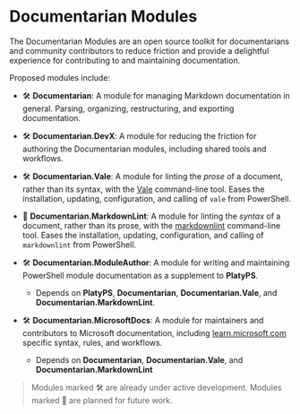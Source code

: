 # Documentarian Modules

The Documentarian Modules are an open source toolkit for documentarians and community contributors
to reduce friction and provide a delightful experience for contributing to and maintaining
documentation.

Proposed modules include:

- 🛠 **Documentarian**: A module for managing Markdown documentation in general. Parsing,
  organizing, restructuring, and exporting documentation.

- 🛠 **Documentarian.DevX**: A module for reducing the friction for authoring the Documentarian
  modules, including shared tools and workflows.

- 🛠 **Documentarian.Vale**: A module for linting the _prose_ of a document, rather than its syntax,
  with the [Vale][01] command-line tool. Eases the installation, updating, configuration, and
  calling of `vale` from PowerShell.

- 🔮 **Documentarian.MarkdownLint**: A module for linting the _syntax_ of a document, rather than
  its prose, with the [markdownlint][02] command-line tool. Eases the installation, updating,
  configuration, and calling of `markdownlint` from PowerShell.

- 🛠 **Documentarian.ModuleAuthor**: A module for writing and maintaining PowerShell module
  documentation as a supplement to **PlatyPS**.
  - Depends on **PlatyPS**, **Documentarian**, **Documentarian.Vale**, and
    **Documentarian.MarkdownLint**.

- 🛠 **Documentarian.MicrosoftDocs**: A module for maintainers and contributors to Microsoft
  documentation, including [learn.microsoft.com][03] specific syntax, rules, and
  workflows.
  - Depends on **Documentarian**, **Documentarian.Vale**, and **Documentarian.MarkdownLint**

> Modules marked 🛠 are already under active development. Modules marked 🔮 are planned for future
> work.

<!-- Reference Links -->

[01]: https://vale.sh
[02]: https://github.com/DavidAnson/markdownlint
[03]: https://learn.microsoft.com/
